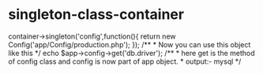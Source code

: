 # singleton-class-container
<?php
use Daulat\System\App;
/**
 * use app class
 */
/**
 * use any class that you have 
 */
use Daulat\System\Config\Config;

require 'app/init.php';
/**
 * Create app object using app class
 * @type object
 */
$app=new App();
/**
 * Now you can make any class as part of app object like this
 * here we are creating only one instance of Config class using singleton
 * that singleton method takes two param app property name second callback
 * that callback return object.
 */
$app->container->singleton('config',function(){
return new Config('app/Config/production.php');
});
/**
 * Now you can use this object like this
 */
echo $app->config->get('db.driver');
/**
 * here get is the method of config class and config is now part of app object.
 * output:- mysql
 */
 
